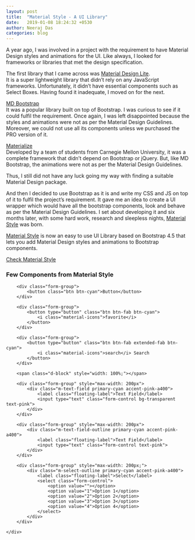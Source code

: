 ```yaml
---
layout: post
title:  "Material Style - A UI Library"
date:   2019-01-08 18:24:32 +0530
author: Neeraj Das
categories: blog
---
```

A year ago, I was involved in a project with the requirement to have Material Design styles and animations for the UI. 
Like always, I looked for frameworks or libraries that met the design specification. 

The first library that I came across was [Material Design Lite][material-design-lite].  
It is a super lightweight library that didn’t rely on any JavaScript frameworks. 
Unfortunately, it didn’t have essential components such as Select Boxes. 
Having found it inadequate, I moved on for the next.

[MD Bootstrap][md-bootstrap]   
It was a popular library built on top of Bootstrap. I was curious to see if it could fulfil the requirement. 
Once again, I was left disappointed because the styles and animations were not as per the Material Design Guidelines. 
Moreover, we could not use all its components unless we purchased the PRO version of it. 

[Materialize][materialize]   
Developed by a team of students from Carnegie Mellon University, it was a complete framework that didn’t depend on 
Bootstrap or jQuery. But, like MD Bootstrap, the animations were not as per the Material Design Guidelines. 

Thus, I still did not have any luck going my way with finding a suitable Material Design package.

And then I decided to use Bootstrap as it is and write my CSS and JS on top of it to fulfil the project’s requirement. 
It gave me an idea to create a UI wrapper which would have all the bootstrap components, look and behave as per the 
Material Design Guidelines. I set about developing it and six months later, with some hard work, 
research and sleepless nights, [Material Style][material-style] was born.

[Material Style][material-style] is now an easy to use UI Library based on Bootstrap 4.5 that lets you add Material Design styles 
and animations to Bootstrap components.

<div class="m-shape-container mt-2 mb-4">
    <a href="https://materialstyle.github.io/"
       class="btn btn-ms btn-deep-purple" role="button" style="width:250px;">
        Check Material Style
    </a>
    <div class="angle-top-left"></div>
    <div class="angle-top-right"></div>
    <div class="angle-bottom-left"></div>
    <div class="angle-bottom-right"></div>
</div>

### Few Components from Material Style
<div class="row p-4 material-style-showcase">
    <div class="col">
    
        <div class="form-group">
            <button class="btn btn-cyan">Button</button>
        </div>

        <div class="form-group">
            <button type="button" class="btn btn-fab btn-cyan">
                <i class="material-icons">favorite</i>
            </button>
        </div>

        <div class="form-group">
            <button type="button" class="btn btn-fab extended-fab btn-cyan">
                <i class="material-icons">search</i> Search
            </button>
        </div>
        
        <span class="d-block" style="width: 100%;"></span>

        <div class="form-group" style="max-width: 200px">
            <div class="m-text-field primary-cyan accent-pink-a400">
                <label class="floating-label">Text Field</label>
                <input type="text" class="form-control bg-transparent text-pink">
            </div>
        </div>

        <div class="form-group" style="max-width: 200px">
            <div class="m-text-field-outline primary-cyan accent-pink-a400">
                <label class="floating-label">Text Field</label>
                <input type="text" class="form-control text-pink">
            </div>
        </div>

        <div class="form-group" style="max-width: 200px;">
            <div class="m-select-outline primary-cyan accent-pink-a400">
                <label class="floating-label">Select</label>
                <select class="form-control">
                    <option value=""></option>
                    <option value="1">Option 1</option>
                    <option value="2">Option 2</option>
                    <option value="3">Option 3</option>
                    <option value="4">Option 4</option>
                </select>
            </div>
        </div>
        
    </div>
</div>

[material-design-lite]: https://getmdl.io/
[md-bootstrap]: https://mdbootstrap.com/
[materialize]: https://materializecss.com/
[material-style]: https://materialstyle.github.io/
